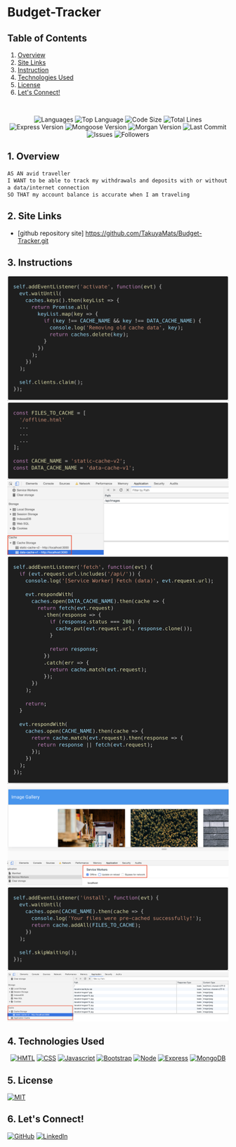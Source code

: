 # Budget-Tracker

## Table of Contents

1. [Overview](#overview)
2. [Site Links](#site-links)
3. [Instruction](#instruction)
4. [Technologies Used](#technologies-used)
5. [License](#license)
6. [Let's Connect!](#connect)

</br>
<p align="center">
    <img src="https://img.shields.io/github/languages/count/TakuyaMats/Workout-Tracker?style=plastic" alt="Languages" />
    <img src="https://img.shields.io/github/languages/top/TakuyaMats/Workout-Tracker?style=plastic&labelColor=yellow" alt="Top Language" />
    <img src="https://img.shields.io/github/languages/code-size/TakuyaMats/Workout-Tracker?style=plastic" alt="Code Size" />
    <img src="https://img.shields.io/tokei/lines/github/TakuyaMats/Workout-Tracker?style=plastic" alt="Total Lines" />
    <img src="https://img.shields.io/github/package-json/dependency-version/TakuyaMats/Workout-Tracker/express?style=plastic" alt="Express Version" />
    <img src="https://img.shields.io/github/package-json/dependency-version/TakuyaMats/Workout-Tracker/mongoose?style=plastic" alt="Mongoose Version" />
    <img src="https://img.shields.io/github/package-json/dependency-version/TakuyaMats/Workout-Tracker/morgan?style=plastic" alt="Morgan Version" />
    <img src="https://img.shields.io/github/last-commit/TakuyaMats/Workout-Tracker?style=plastic" alt="Last Commit" />  
    <img src="https://img.shields.io/github/issues/TakuyaMats/Workout-Tracker?style=plastic" alt="Issues" />  
    <img src="https://img.shields.io/github/followers/TakuyaMats?style=social" alt="Followers" />  
</p>

<a name="overview"></a>

## 1. Overview

```
AS AN avid traveller
I WANT to be able to track my withdrawals and deposits with or without a data/internet connection
SO THAT my account balance is accurate when I am traveling
```

<a name="site-links"></a>

## 2. Site Links

- [github repository site] https://github.com/TakuyaMats/Budget-Tracker.git

<a name="instruction"></a>

## 3. Instructions

![Demo](images/activate-code.png)
![Demo](images/cache-code.png)
![Demo](images/data-cache.png)
![Demo](images/fetch-code.png)
![Demo](images/offline.png)
![Demo](images/register-code.png)
![Demo](images/static-cache.png)

<a name="technologies-used"></a>

## 4. Technologies Used

<p align="center">
    <a href="https://developer.mozilla.org/en-US/docs/Web/HTML"><img src="https://img.shields.io/badge/-HTML-orange?style=for-the-badge"  alt="HMTL" /></a>
    <a href="https://developer.mozilla.org/en-US/docs/Web/CSS"><img src="https://img.shields.io/badge/-CSS-blue?style=for-the-badge" alt="CSS" /></a>
    <a href="https://www.javascript.com/"><img src="https://img.shields.io/badge/-Javascript-yellow?style=for-the-badge" alt="Javascript" /></a>
    <a href="https://getbootstrap.com/"><img src="https://img.shields.io/badge/-Bootstrap-blueviolet?style=for-the-badge" alt="Bootstrap" /></a>
    <a href="https://nodejs.org/en/"><img src="https://img.shields.io/badge/-Node-orange?style=for-the-badge" alt="Node" /></a>
    <a href="https://www.npmjs.com/package/express"><img src="https://img.shields.io/badge/-Express-blue?style=for-the-badge" alt="Express" /></a>
    <a href="https://www.mongodb.com/"><img src="https://img.shields.io/badge/-MongoDB-blue?style=for-the-badge" alt="MongoDB" /></a>
</p>

<a name="license"></a>

## 5. License

[![MIT](https://img.shields.io/badge/license-MIT-green?style=plastic)](https://github.com/git/git-scm.com/blob/main/MIT-LICENSE.txt)

<a name="connect"></a>

## 6. Let's Connect!

[![GitHub](https://img.shields.io/badge/My%20GitHub-Click%20Me!-blueviolet?style=plastic&logo=GitHub)](https://github.com/TakuyaMats)
[![LinkedIn](https://img.shields.io/badge/My%20LinkedIn-Click%20Me!-grey?style=plastic&logo=LinkedIn&labelColor=blue)](https://www.linkedin.com/in/takuyamatsumoto90/)
